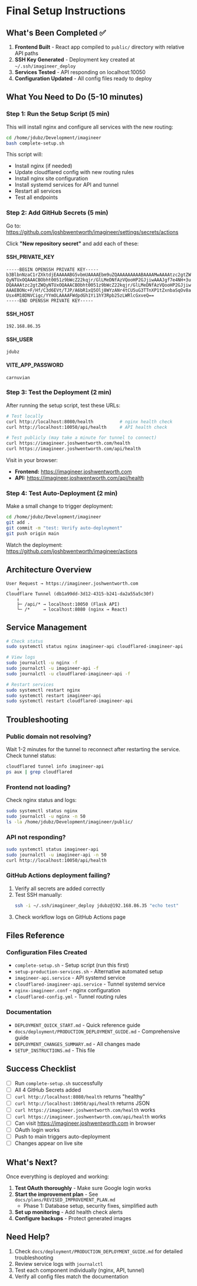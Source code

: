 # Final Setup Instructions

## What's Been Completed ✅

1. **Frontend Built** - React app compiled to `public/` directory with relative API paths
2. **SSH Key Generated** - Deployment key created at `~/.ssh/imagineer_deploy`
3. **Services Tested** - API responding on localhost:10050
4. **Configuration Updated** - All config files ready to deploy

## What You Need to Do (5-10 minutes)

### Step 1: Run the Setup Script (5 min)

This will install nginx and configure all services with the new routing:

```bash
cd /home/jdubz/Development/imagineer
bash complete-setup.sh
```

This script will:
- Install nginx (if needed)
- Update cloudflared config with new routing rules
- Install nginx site configuration
- Install systemd services for API and tunnel
- Restart all services
- Test all endpoints

### Step 2: Add GitHub Secrets (5 min)

Go to: https://github.com/joshbwentworth/imagineer/settings/secrets/actions

Click **"New repository secret"** and add each of these:

#### SSH_PRIVATE_KEY
```
-----BEGIN OPENSSH PRIVATE KEY-----
b3BlbnNzaC1rZXktdjEAAAAABG5vbmUAAAAEbm9uZQAAAAAAAAABAAAAMwAAAAtzc2gtZW
QyNTUxOQAAACBObht0051z9bWcZ22kqjr/GlLMeDNfAzVQooHP2GJjiwAAAJgf7e4NH+3u
DQAAAAtzc2gtZWQyNTUxOQAAACBObht0051z9bWcZ22kqjr/GlLMeDNfAzVQooHP2GJjiw
AAAEBONc+F/Hf/C3d6EVt/TJP/A6bR1xQ5Olj8WYzANr4tCU5uG3TTnXP1tZxnbaSqOv8a
Usx4M18DNVCigc/YYmOLAAAAFWdpdGh1Yi1hY3Rpb25zLWRlcGxveQ==
-----END OPENSSH PRIVATE KEY-----
```

#### SSH_HOST
```
192.168.86.35
```

#### SSH_USER
```
jdubz
```

#### VITE_APP_PASSWORD
```
carnuvian
```

### Step 3: Test the Deployment (2 min)

After running the setup script, test these URLs:

```bash
# Test locally
curl http://localhost:8080/health          # nginx health check
curl http://localhost:10050/api/health     # API health check

# Test publicly (may take a minute for tunnel to connect)
curl https://imagineer.joshwentworth.com/health
curl https://imagineer.joshwentworth.com/api/health
```

Visit in your browser:
- **Frontend:** https://imagineer.joshwentworth.com
- **API:** https://imagineer.joshwentworth.com/api/health

### Step 4: Test Auto-Deployment (2 min)

Make a small change to trigger deployment:

```bash
cd /home/jdubz/Development/imagineer
git add .
git commit -m "test: Verify auto-deployment"
git push origin main
```

Watch the deployment: https://github.com/joshbwentworth/imagineer/actions

## Architecture Overview

```
User Request → https://imagineer.joshwentworth.com
    ↓
Cloudflare Tunnel (db1a99dd-3d12-4315-b241-da2a55a5c30f)
    ↓
    ├─ /api/* → localhost:10050 (Flask API)
    └─ /*     → localhost:8080 (nginx → React)
```

## Service Management

```bash
# Check status
sudo systemctl status nginx imagineer-api cloudflared-imagineer-api

# View logs
sudo journalctl -u nginx -f
sudo journalctl -u imagineer-api -f
sudo journalctl -u cloudflared-imagineer-api -f

# Restart services
sudo systemctl restart nginx
sudo systemctl restart imagineer-api
sudo systemctl restart cloudflared-imagineer-api
```

## Troubleshooting

### Public domain not resolving?

Wait 1-2 minutes for the tunnel to reconnect after restarting the service. Check tunnel status:

```bash
cloudflared tunnel info imagineer-api
ps aux | grep cloudflared
```

### Frontend not loading?

Check nginx status and logs:

```bash
sudo systemctl status nginx
sudo journalctl -u nginx -n 50
ls -la /home/jdubz/Development/imagineer/public/
```

### API not responding?

```bash
sudo systemctl status imagineer-api
sudo journalctl -u imagineer-api -n 50
curl http://localhost:10050/api/health
```

### GitHub Actions deployment failing?

1. Verify all secrets are added correctly
2. Test SSH manually:
   ```bash
   ssh -i ~/.ssh/imagineer_deploy jdubz@192.168.86.35 "echo test"
   ```
3. Check workflow logs on GitHub Actions page

## Files Reference

### Configuration Files Created
- `complete-setup.sh` - Setup script (run this first)
- `setup-production-services.sh` - Alternative automated setup
- `imagineer-api.service` - API systemd service
- `cloudflared-imagineer-api.service` - Tunnel systemd service
- `nginx-imagineer.conf` - nginx configuration
- `cloudflared-config.yml` - Tunnel routing rules

### Documentation
- `DEPLOYMENT_QUICK_START.md` - Quick reference guide
- `docs/deployment/PRODUCTION_DEPLOYMENT_GUIDE.md` - Comprehensive guide
- `DEPLOYMENT_CHANGES_SUMMARY.md` - All changes made
- `SETUP_INSTRUCTIONS.md` - This file

## Success Checklist

- [ ] Run `complete-setup.sh` successfully
- [ ] All 4 GitHub Secrets added
- [ ] `curl http://localhost:8080/health` returns "healthy"
- [ ] `curl http://localhost:10050/api/health` returns JSON
- [ ] `curl https://imagineer.joshwentworth.com/health` works
- [ ] `curl https://imagineer.joshwentworth.com/api/health` works
- [ ] Can visit https://imagineer.joshwentworth.com in browser
- [ ] OAuth login works
- [ ] Push to main triggers auto-deployment
- [ ] Changes appear on live site

## What's Next?

Once everything is deployed and working:

1. **Test OAuth thoroughly** - Make sure Google login works
2. **Start the improvement plan** - See `docs/plans/REVISED_IMPROVEMENT_PLAN.md`
   - Phase 1: Database setup, security fixes, simplified auth
3. **Set up monitoring** - Add health check alerts
4. **Configure backups** - Protect generated images

## Need Help?

1. Check `docs/deployment/PRODUCTION_DEPLOYMENT_GUIDE.md` for detailed troubleshooting
2. Review service logs with `journalctl`
3. Test each component individually (nginx, API, tunnel)
4. Verify all config files match the documentation
